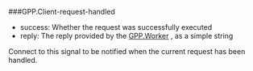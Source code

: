 ###GPP.Client-request-handled

+ success: Whether the request was successfully executed
+ reply: The reply provided by the [GPP.Worker](#GPP.Worker) , as a simple string

Connect to this signal to be notified when the current request
has been handled.

